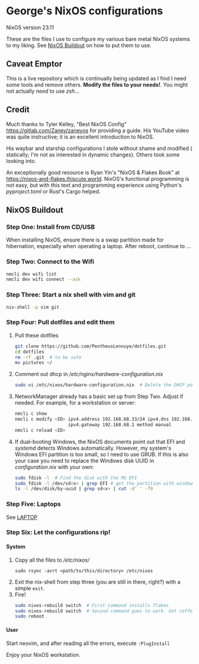 # George's NixOS configurations

NixOS version 23.11

These are the files I use to configure my various bare metal NixOS systems to my
liking. See [NixOS Buildout](#nixos-buildout) on how to put them to use.

## Caveat Emptor

This is a live repository which is continually being updated as I find I need
some tools and remove others. __Modify the files to your needs!__. You might not
actually _need_ to use _zsh_...

## Credit

Much thanks to Tyler Kelley, "Best NixOS Config"
<https://gitlab.com/Zaney/zaneyos> for providing a guide. His YouTube video was
quite instructive; it is an excellent introduction to NixOS.

His waybar and starship configurations I stole without shame and modified (
statically; I'm not as interested in dynamic changes). Others took some
looking into.

An exceptionally good resource is Ryan Yin's "NixOS & Flakes Book" at
<https://nixos-and-flakes.thiscute.world>. NixOS's functional programming is
not easy, but with this text and programming experience using Python's
_pyproject.toml_ or Rust's Cargo helped.


## NixOS Buildout

### Step One: Install from CD/USB

When installing NixOS, ensure there is a swap partition made for hibernation,
especially when operating a laptop. After reboot, continue to ...

### Step Two: Connect to the Wifi

```sh
nmcli dev wifi list
nmcli dev wifi connect --ask
```

### Step Three: Start a nix shell with vim and git

```sh
nix-shell -p vim git
```

### Step Four: Pull dotfiles and edit them

1. Pull these dotfiles
   ```sh
   git clone https://github.com/PentheusLennuye/dotfiles.git
   cd dotfiles
   rm -rf .git  # to be safe
   mv pictures ~/
   ```
2. Comment out dhcp in _/etc/nginx/hardware-configuration.nix_
   ```sh
   sudo vi /etc/nixos/hardware-configuration.nix  # Delete the DHCP portion
   ```
3. NetworkManager already has a basic set up from Step Two. Adjust if needed.
   For example, for a workstation or server:
   ```sh
   nmcli c show
   nmcli c modify <ID> ipv4.address 192.168.68.33/24 ipv4.dns 192.168.68.1 \
                       ipv4.gateway 192.168.68.1 method manual
   nmcli c reload <ID>
   ```
4. If dual-booting Windows, the NixOS documents point out that EFI and
   _systemd_ detects Windows automatically. However, my system's Windows EFI
   partition is too small, so I need to use GRUB. If this is also your case you
   need to replace the Windows disk UUID in _configuration.nix_ with your own:
   ```sh
   sudo fdisk -l  # Find the disk with the MS EFI
   sudo fdisk -l /dev/sd<x> | grep EFI # get the partition with windows EFI
   ls -l /dev/disk/by-uuid | grep sd<x> | cut -d' ' -f9
   ```

### Step Five: Laptops

See [LAPTOP](LAPTOP.md)

### Step Six: Let the configurations rip!

#### System

1. Copy all the files to _/etc/nixos/_ 
   ```
   sudo rsync -avrt <path/to/this/directory> /etc/nixos
   ```
2. Exit the nix-shell from step three (you are still in there, right?) with
   a simple `exit`.
3. Fire!
   ```sh
   sudo nixos-rebuild switch  # First command installs flakes
   sudo nixos-rebuild switch  # Second command goes to work. Get coffee.
   sudo reboot
   ```

#### User

Start neovim, and after reading all the errors, execute `:PlugInstall`

Enjoy your NixOS workstation.

